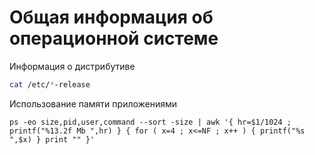 # Общая информация об операционной системе

Информация о дистрибутиве
```bash
cat /etc/*-release
```

Использование памяти приложениями
```shell script
ps -eo size,pid,user,command --sort -size | awk '{ hr=$1/1024 ; printf("%13.2f Mb ",hr) } { for ( x=4 ; x<=NF ; x++ ) { printf("%s ",$x) } print "" }'
```
